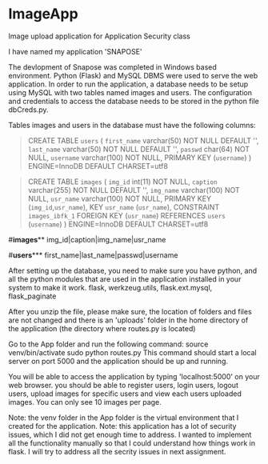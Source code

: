 # ImageApp
Image upload application for Application Security class

I have named my application 'SNAPOSE'

The devlopment of Snapose was completed in Windows based environment. Python (Flask) and MySQL DBMS were used to serve the web application.
In order to run the application, a database needs to be setup using MySQL with two tables named images and users. The configuration and credentials to access the database needs to be stored in the python file dbCreds.py.
	
Tables images and users in the database must have the following columns:
 
 >CREATE TABLE `users` (
  `first_name` varchar(50) NOT NULL DEFAULT '',
  `last_name` varchar(50) NOT NULL DEFAULT '',
  `passwd` char(64) NOT NULL,
  `username` varchar(100) NOT NULL,
  PRIMARY KEY (`username`)
) ENGINE=InnoDB DEFAULT CHARSET=utf8

>CREATE TABLE `images` (
  `img_id` int(11) NOT NULL,
  `caption` varchar(255) NOT NULL DEFAULT '',
  `img_name` varchar(100) NOT NULL,
  `usr_name` varchar(100) NOT NULL,
  PRIMARY KEY (`img_id`,`usr_name`),
  KEY `usr_name` (`usr_name`),
  CONSTRAINT `images_ibfk_1` FOREIGN KEY (`usr_name`) REFERENCES `users` (`username`)
) ENGINE=InnoDB DEFAULT CHARSET=utf8


#************images**************
img_id|caption|img_name|usr_name

#**************users*****************
first_name|last_name|passwd|username 

After setting up the database, you need to make sure you have python, and all the python modules that are used in the application installed in your system to make it work.
flask, werkzeug.utils, flask.ext.mysql, flask_paginate

After you unzip the file, please make sure, the location of folders and files are not changed and there is an 'uploads' folder in the home directory of the application (the directory where routes.py is located)

Go to the App folder and run the following command:
	source venv/bin/activate
	sudo python routes.py
This command should start a local server on port 5000 and the application should be up and running.

You will be able to access the application by typing 'localhost:5000' on your web browser.
you should be able to register users, login users, logout users, upload images for specific users and view each users uploaded images. You can only see 10 images per page.

Note: the venv folder in the App folder is the virtual environment that I created for the application.
Note: this application has a lot of security issues, which I did not get enough time to address. I wanted to implement all the functionality manually so that I could understand how things work in flask. I will try to address all the secrity issues in next assignment. 


